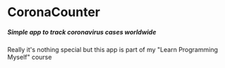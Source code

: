 # CoronaCounter
##### Simple app to track coronavirus cases worldwide

Really it's nothing special but this app is part of my "Learn Programming Myself" course 